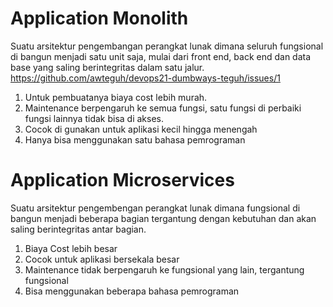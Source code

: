 # Application Monolith
Suatu arsitektur pengembangan perangkat lunak dimana seluruh fungsional di bangun menjadi satu unit saja, mulai dari front end, back end dan data base yang saling berintegritas dalam satu jalur.
https://github.com/awteguh/devops21-dumbways-teguh/issues/1
1. Untuk pembuatanya biaya cost lebih murah.
2. Maintenance berpengaruh ke semua fungsi, satu fungsi di perbaiki fungsi lainnya tidak bisa di akses.
3. Cocok di gunakan untuk aplikasi kecil hingga menengah
4. Hanya bisa menggunakan satu bahasa pemrograman


# Application Microservices
Suatu arsitektur pengembengan perangkat lunak dimana fungsional di bangun menjadi beberapa bagian tergantung dengan kebutuhan dan akan saling berintegritas antar bagian.

1. Biaya Cost lebih besar
2. Cocok untuk aplikasi bersekala besar
3. Maintenance tidak berpengaruh ke fungsional yang lain, tergantung fungsional
3. Bisa menggunakan beberapa bahasa pemrograman

